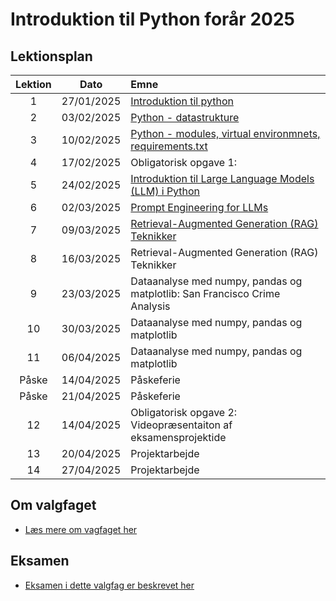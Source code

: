 # Introduktion til Python forår 2025    

## Lektionsplan

| Lektion |    Dato    |       Emne                            |
|:-----:|:---------:|:----------------------------------------------------------|
|    1    | 27/01/2025 | [Introduktion til python](lessons/ses1.md)                |
|    2    | 03/02/2025 | [Python - datastrukture](lessons/ses2.md)                 |
|    3    | 10/02/2025 | [Python - modules, virtual environmnets, requirements.txt](lessons/ses3.md)|
|    4    | 17/02/2025 | Obligatorisk opgave 1:                          |
|    5    | 24/02/2025 | [Introduktion til Large Language Models (LLM) i Python](lessons/ses5.md)     |
|    6    | 02/03/2025 | [Prompt Engineering for LLMs](lessons/ses6.md)                               |
|    7    | 09/03/2025 | [Retrieval-Augmented Generation (RAG) Teknikker](lessons/ses7.md)           |
|    8    | 16/03/2025 | Retrieval-Augmented Generation (RAG) Teknikker           |
|    9    | 23/03/2025 | Dataanalyse med numpy, pandas og matplotlib: San Francisco Crime Analysis|
|   10    | 30/03/2025 | Dataanalyse med numpy, pandas og matplotlib |
|   11    | 06/04/2025 | Dataanalyse med numpy, pandas og matplotlib |
|   Påske | 14/04/2025 | Påskeferie |
|   Påske | 21/04/2025 | Påskeferie |
|   12    | 14/04/2025 | Obligatorisk opgave 2: Videopræsentaiton af eksamensprojektide|
|   13    | 20/04/2025 | Projektarbejde                                            |
|   14    | 27/04/2025 | Projektarbejde                                            |

## Om valgfaget
* [Læs mere om vagfaget her](lessons/about_this_elective.md)

## Eksamen
* [Eksamen i dette valgfag er beskrevet her](lessons/exam.md)
